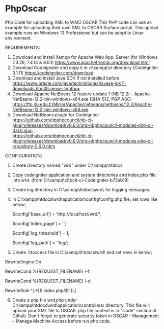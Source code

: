 # PhpOscar
Php Code for uploading XML to WMO OSCAR
This PHP code can use as example for uploading their own XML to OSCAR Surface portal.
This upload example runs on Windows 10 Professional but can be adopt to Linux environment. 

REQUIREMENTS:
1. Download and install Xampp for Apache Web App. Server (for Windows 7.3.26, 7.4.14 & 8.0.1) https://www.apachefriends.org/download.html 
2. Download  Codeignater and copy it in c:\xampp\ci directory (CodeIgniter 3.1.11)  https://codeigniter.com/download
3. Download and install Java SDK if not installed before https://www.oracle.com/java/technologies/javase-jdk11-downloads.html#license-lightbox 
4. Download Apache NetBeans 12 feature update 1 (NB 12.2) - Apache-NetBeans-12.2-bin-windows-x64.exe (SHA-512, PGP ASC)         https://ftp.itu.edu.tr/Mirror/Apache/netbeans/netbeans/12.2/Apache-NetBeans-12.2-bin-windows-x64.exe
5. Download NetBeans plugin for CodeIgniter https://github.com/nbphpcouncil/nb-ci-plugin/releases/download/v0.6.0/org-nbphpcouncil-modules-php-ci-0.6.0.nbm ,  
   https://github.com/nbphpcouncil/nb-ci-plugin/releases/download/v0.6.0/org-nbphpcouncil-modules-php-ci-repository-0.6.0.nbm
   
CONFIGURATION;
1. Create directory named "wrd" under C:\xampp\htdocs
2. Copy codeigniter application and system directories and index.php file into wrd. (from C:\xampp\ci\bcit-ci-CodeIgniter-b73eb19\)
3. Create log directory in C:\xampp\htdocs\wrd\ for logging messages.
4. In C:\xampp\htdocs\wrd\application\config\config.php file, set rows like below;

	$config['base_url'] = 'http://localhost/wrd/';
        
	$config['index_page'] = '';
        
	$config['log_threshold'] = 1;
        
	$config['log_path'] = ''log/; 
        
5. Create .htaccess file in C:\xampp\htdocs\wrd\  and set rows in below;  

<IfModule mod_rewrite.c>
	
RewriteEngine On

RewriteCond %{REQUEST_FILENAME} !-f

RewriteCond %{REQUEST_FILENAME} !-d

RewriteRule ^(.*)$ index.php/$1 [L]

</IfModule>

6. Create a php file wrd.php under C:\xampp\htdocs\wrd\application\controllers\ directory.
This file will upload your XML file to OSCAR.
php file content is in "Code" section of Github. 
Don't forget to generate security token in OSCAR - Management - Manage Machine Access before run php code.




